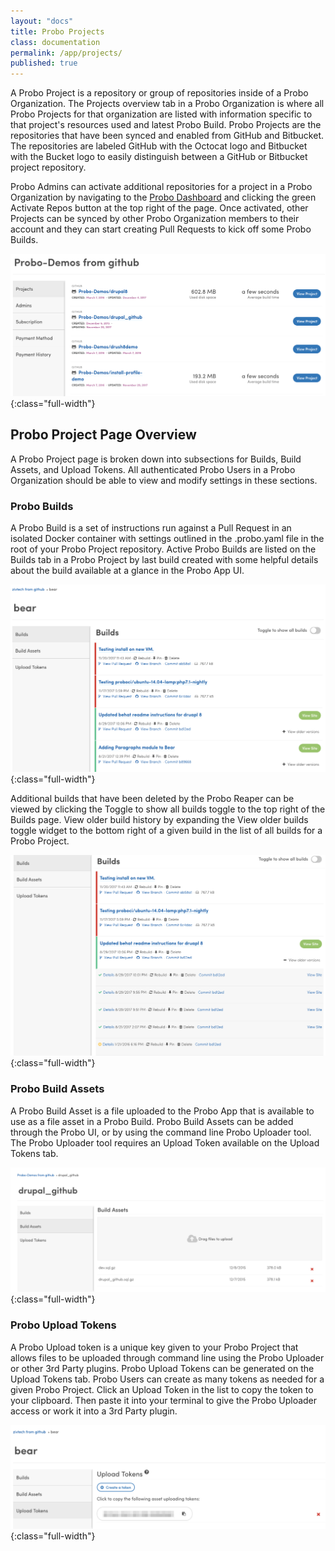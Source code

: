 ```yaml
---
layout: "docs"
title: Probo Projects
class: documentation
permalink: /app/projects/
published: true
---
```

A Probo Project is a repository or group of repositories inside of a Probo Organization. The Projects overview tab in a Probo Organization is where all Probo Projects for that organization are listed with information specific to that project's resources used and latest Probo Build. Probo Projects are the repositories that have been synced and enabled from GitHub and Bitbucket. The repositories are labeled GitHub with the Octocat logo and Bitbucket with the Bucket logo to easily distinguish between a GitHub or Bitbucket project repository.

Probo Admins can activate additional repositories for a project in a Probo Organization by navigating to the [Probo Dashboard](https://app.probo.ci/#/dashboard/projects) and clicking the green Activate Repos button at the top right of the page. Once activated, other Projects can be synced by other Probo Organization members to their account and they can start creating Pull Requests to kick off some Probo Builds.

![Probo Projects Page screenshot](/images/probo-projects-page.png){:class="full-width"}

## Probo Project Page Overview

A Probo Project page is broken down into subsections for Builds, Build Assets, and Upload Tokens. All authenticated Probo Users in a Probo Organization should be able to view and modify settings in these sections.

### Probo Builds

A Probo Build is a set of instructions run against a Pull Request in an isolated Docker container with settings outlined in the .probo.yaml file in the root of your Probo Project repository. Active Probo Builds are listed on the Builds tab in a Probo Project by last build created with some helpful details about the build available at a glance in the Probo App UI.

![Probo Build Builds Page screenshot](/images/probo-builds-page.png){:class="full-width"}

Additional builds that have been deleted by the Probo Reaper can be viewed by clicking the Toggle to show all builds toggle to the top right of the Builds page. View older build history by expanding the View older builds toggle widget to the bottom right of a given build in the list of all builds for a Probo Project.

![Probo Build Builds Page Expanded screenshot](/images/probo-builds-page-expanded.png){:class="full-width"}

### Probo Build Assets

A Probo Build Asset is a file uploaded to the Probo App that is available to use as a file asset in a Probo Build. Probo Build Assets can be added through the Probo UI, or by using the command line Probo Uploader tool. The Probo Uploader tool requires an Upload Token available on the Upload Tokens tab.

![Probo Build Assets Page screenshot](/images/probo-build-assets-page.png){:class="full-width"}

### Probo Upload Tokens

A Probo Upload token is a unique key given to your Probo Project that allows files to be uploaded through command line using the Probo Uploader or other 3rd Party plugins. Probo Upload Tokens can be generated on the Upload Tokens tab. Probo Users can create as many tokens as needed for a given Probo Project. Click an Upload Token in the list to copy the token to your clipboard. Then paste it into your terminal to give the Probo Uploader access or work it into a 3rd Party plugin.

![Probo Upload Tokens Page screenshot](/images/probo-upload-tokens-page.png){:class="full-width"}
